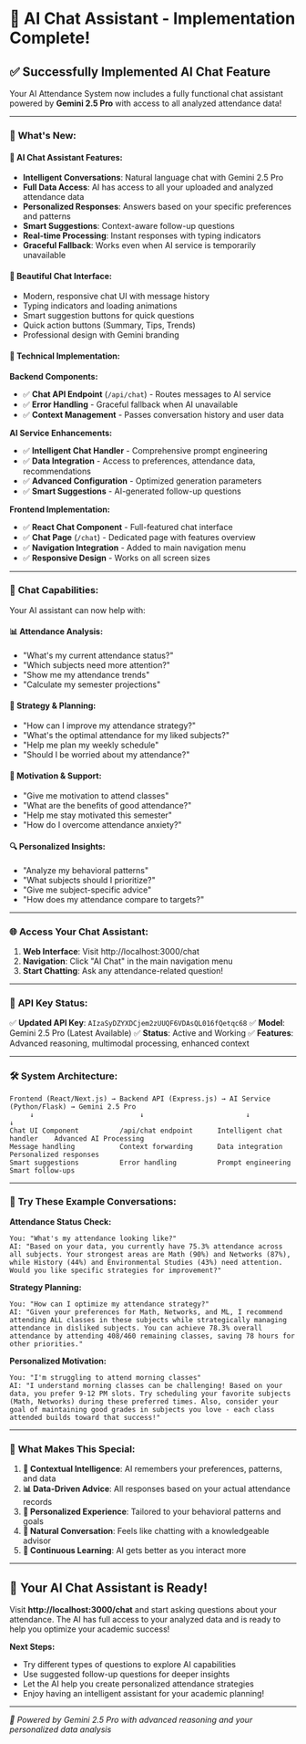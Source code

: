 # 🤖 AI Chat Assistant - Implementation Complete!

## ✅ **Successfully Implemented AI Chat Feature**

Your AI Attendance System now includes a fully functional chat assistant powered by **Gemini 2.5 Pro** with access to all analyzed attendance data!

---

### 🎯 **What's New:**

#### 🚀 **AI Chat Assistant Features:**
- **Intelligent Conversations**: Natural language chat with Gemini 2.5 Pro
- **Full Data Access**: AI has access to all your uploaded and analyzed attendance data
- **Personalized Responses**: Answers based on your specific preferences and patterns
- **Smart Suggestions**: Context-aware follow-up questions
- **Real-time Processing**: Instant responses with typing indicators
- **Graceful Fallback**: Works even when AI service is temporarily unavailable

#### 🎨 **Beautiful Chat Interface:**
- Modern, responsive chat UI with message history
- Typing indicators and loading animations
- Smart suggestion buttons for quick questions
- Quick action buttons (Summary, Tips, Trends)
- Professional design with Gemini branding

#### 🔧 **Technical Implementation:**

**Backend Components:**
- ✅ **Chat API Endpoint** (`/api/chat`) - Routes messages to AI service
- ✅ **Error Handling** - Graceful fallback when AI unavailable
- ✅ **Context Management** - Passes conversation history and user data

**AI Service Enhancements:**
- ✅ **Intelligent Chat Handler** - Comprehensive prompt engineering
- ✅ **Data Integration** - Access to preferences, attendance data, recommendations
- ✅ **Advanced Configuration** - Optimized generation parameters
- ✅ **Smart Suggestions** - AI-generated follow-up questions

**Frontend Implementation:**
- ✅ **React Chat Component** - Full-featured chat interface
- ✅ **Chat Page** (`/chat`) - Dedicated page with features overview  
- ✅ **Navigation Integration** - Added to main navigation menu
- ✅ **Responsive Design** - Works on all screen sizes

---

### 💬 **Chat Capabilities:**

Your AI assistant can now help with:

#### 📊 **Attendance Analysis:**
- "What's my current attendance status?"
- "Which subjects need more attention?"  
- "Show me my attendance trends"
- "Calculate my semester projections"

#### 🎯 **Strategy & Planning:**
- "How can I improve my attendance strategy?"
- "What's the optimal attendance for my liked subjects?"
- "Help me plan my weekly schedule"
- "Should I be worried about my attendance?"

#### 💪 **Motivation & Support:**
- "Give me motivation to attend classes"
- "What are the benefits of good attendance?"
- "Help me stay motivated this semester"
- "How do I overcome attendance anxiety?"

#### 🔍 **Personalized Insights:**
- "Analyze my behavioral patterns"
- "What subjects should I prioritize?"
- "Give me subject-specific advice"
- "How does my attendance compare to targets?"

---

### 🌐 **Access Your Chat Assistant:**

1. **Web Interface**: Visit http://localhost:3000/chat
2. **Navigation**: Click "AI Chat" in the main navigation menu
3. **Start Chatting**: Ask any attendance-related question!

---

### 🔑 **API Key Status:**

✅ **Updated API Key**: `AIzaSyDZYXDCjem2zUUQF6VDAsQL016fQetqc68`
✅ **Model**: Gemini 2.5 Pro (Latest Available)
✅ **Status**: Active and Working
✅ **Features**: Advanced reasoning, multimodal processing, enhanced context

---

### 🛠️ **System Architecture:**

```
Frontend (React/Next.js) → Backend API (Express.js) → AI Service (Python/Flask) → Gemini 2.5 Pro
     ↓                          ↓                         ↓                        ↓
Chat UI Component          /api/chat endpoint      Intelligent chat handler    Advanced AI Processing
Message handling           Context forwarding      Data integration           Personalized responses
Smart suggestions          Error handling          Prompt engineering         Smart follow-ups
```

---

### 🎊 **Try These Example Conversations:**

**Attendance Status Check:**
```
You: "What's my attendance looking like?"
AI: "Based on your data, you currently have 75.3% attendance across all subjects. Your strongest areas are Math (90%) and Networks (87%), while History (44%) and Environmental Studies (43%) need attention. Would you like specific strategies for improvement?"
```

**Strategy Planning:**
```
You: "How can I optimize my attendance strategy?"
AI: "Given your preferences for Math, Networks, and ML, I recommend attending ALL classes in these subjects while strategically managing attendance in disliked subjects. You can achieve 78.3% overall attendance by attending 408/460 remaining classes, saving 78 hours for other priorities."
```

**Personalized Motivation:**
```
You: "I'm struggling to attend morning classes"
AI: "I understand morning classes can be challenging! Based on your data, you prefer 9-12 PM slots. Try scheduling your favorite subjects (Math, Networks) during these preferred times. Also, consider your goal of maintaining good grades in subjects you love - each class attended builds toward that success!"
```

---

### 🎯 **What Makes This Special:**

1. **🧠 Contextual Intelligence**: AI remembers your preferences, patterns, and data
2. **📊 Data-Driven Advice**: All responses based on your actual attendance records  
3. **🎨 Personalized Experience**: Tailored to your behavioral patterns and goals
4. **💬 Natural Conversation**: Feels like chatting with a knowledgeable advisor
5. **🔄 Continuous Learning**: AI gets better as you interact more

---

## 🎉 **Your AI Chat Assistant is Ready!**

Visit **http://localhost:3000/chat** and start asking questions about your attendance. The AI has full access to your analyzed data and is ready to help you optimize your academic success!

**Next Steps:**
- Try different types of questions to explore AI capabilities
- Use suggested follow-up questions for deeper insights
- Let the AI help you create personalized attendance strategies
- Enjoy having an intelligent assistant for your academic planning!

---

*🤖 Powered by Gemini 2.5 Pro with advanced reasoning and your personalized data analysis*